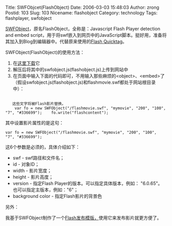 Title: SWFObjcet(FlashObject)
Date: 2006-03-03 15:48:03
Author: zrong
Postid: 103
Slug: 103
Nicename: flashobject
Category: technology
Tags: flashplayer, swfobject

[SWFObject](http://blog.deconcept.com/swfobject/)，原名FlashObject，全称是：Javascript
Flash Player detection and embed
script，用于将swf嵌入到网页中的JavaScript脚本。挺好用，准备将其加入到Blog到编辑器中。代替原来使用的[Flash
Quicktag](http://www.ssdesigninteractive.com/ssdesign/?p=82)。

SWFObject(FlashObject)的使用方法：<!--more-->

1.  在[这里下载](http://blog.deconcept.com/swfobject/swfobject1-4.zip)它
2.  解压后将其中的swfobject.js(flashobject.js)上传到网站中
3.  在页面中输入下面的代码即可，不用输入那些麻烦的\<object\>、\<embed\>了（假设swfobject.js(flashobject.js)和flashmovie.swf都处于网站根目录中）：

``` {lang="html"}

   这些文字将被Flash影片替换。
    var fo = new SWFObject("/flashmovie.swf", "mymovie", "200", "100", "7", "#336699");    fo.write("flashcontent"); 
```

其中设置影片属性的是这句：

``` {lang="javascript"}
var fo = new SWFObject("/flashmovie.swf", "mymovie", "200", "100", "7", "#336699");
```

这6个参数是必须的，具体介绍如下：

-   swf - swf路径和文件名；
-   id - 对象ID；
-   width - 影片宽度；
-   height - 影片高度；
-   version - 指定Flash Player的版本。可以指定具体版本，例如：
    "6.0.65"。也可以指定主版本，例如："6"；
-   background color - 指定Flash影片的背景色

另外：

我基于SWFObject制作了一个[Flash发布模版，](http://www.zengrong.net/?p=185)使用它来发布影片就更方便了。

